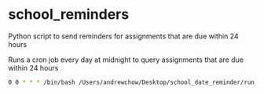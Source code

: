 # school_reminders
Python script to send reminders for assignments that are due within 24 hours


Runs a cron job every day at midnight to query assignments that are due within 24 hours

```bash
0 0 * * * /bin/bash /Users/andrewchow/Desktop/school_date_reminder/run_reminder.sh
```
